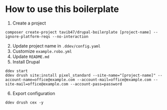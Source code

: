 # How to use this boilerplate

1. Create a project
```
composer create-project tavib47/drupal-boilerplate [project-name] --ignore-platform-reqs --no-interaction
```

2. Update project name in `.ddev/config.yaml`
3. Customize `example.robo.yml`
4. Update `README.md`
5. Install Drupal
```
ddev start
ddev drush site:install pixel_standard --site-name="[project-name]" --account-name=office@example.com --account-mail=office@example.com --site-mail=office@example.com --account-pass=password
```
6. Export configuration
```
ddev drush cex -y
```
